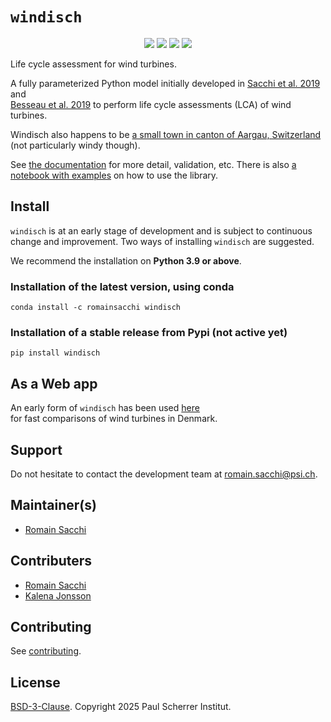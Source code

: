 # ``windisch``

<p align="center">
  <a href="https://badge.fury.io/py/windisch" target="_blank"><img src="https://badge.fury.io/py/windisch.svg"></a>
  <a href="https://github.com/romainsacchi/windisch" target="_blank"><img src="https://github.com/romainsacchi/windisch/actions/workflows/main.yml/badge.svg?branch=master"></a>
  <a href="https://coveralls.io/github/romainsacchi/windisch" target="_blank"><img src="https://coveralls.io/repos/github/romainsacchi/windisch/badge.svg"></a>
  <a href="https://windisch.readthedocs.io/en/latest/" target="_blank"><img src="https://readthedocs.org/projects/windisch/badge/?version=latest"></a>
 </p>

Life cycle assessment for wind turbines.

A fully parameterized Python model initially developed in [Sacchi et al. 2019](https://doi.org/10.1016/j.renene.2018.09.020) and  
[Besseau et al. 2019](https://doi.org/10.1016/j.rser.2019.03.030) to perform life cycle assessments (LCA) of wind turbines.

Windisch also happens to be [a small town in canton of Aargau, Switzerland](https://en.wikipedia.org/wiki/Windisch) (not particularly windy though).

See [the documentation](https://windisch.readthedocs.io/en/latest/index.html) for more detail, validation, etc.
There is also [a notebook with examples](https://github.com/romainsacchi/windisch/blob/main/examples/Examples.ipynb) on how to use the library.

## Install

``windisch`` is at an early stage of development and is subject to continuous change and improvement.
Two ways of installing ``windisch`` are suggested.

We recommend the installation on **Python 3.9 or above**.

### Installation of the latest version, using conda

    conda install -c romainsacchi windisch

### Installation of a stable release from Pypi (not active yet)

    pip install windisch

## As a Web app

An early form of ``windisch`` has been used [here](http://viewer.webservice-energy.org/lca-wind-dk/)  
for fast comparisons of wind turbines in Denmark.

## Support

Do not hesitate to contact the development team at [romain.sacchi@psi.ch](mailto:romain.sacchi@psi.ch).

## Maintainer(s)

* [Romain Sacchi](https://github.com/romainsacchi)

## Contributers

* [Romain Sacchi](mailto:romain.sacchi@psi.ch)
* [Kalena Jonsson](mailto:kjonsson@student.ethz.ch)

## Contributing

See [contributing](https://github.com/romainsacchi/windisch/blob/master/CONTRIBUTING.md).

## License

[BSD-3-Clause](https://github.com/romainsacchi/windisch/blob/master/LICENSE). Copyright 2025 Paul Scherrer Institut.
